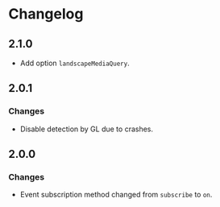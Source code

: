 # Changelog
## 2.1.0
* Add option `landscapeMediaQuery`.
## 2.0.1
### Changes
* Disable detection by GL due to crashes.
## 2.0.0
### Changes
* Event subscription method changed from `subscribe` to `on`.